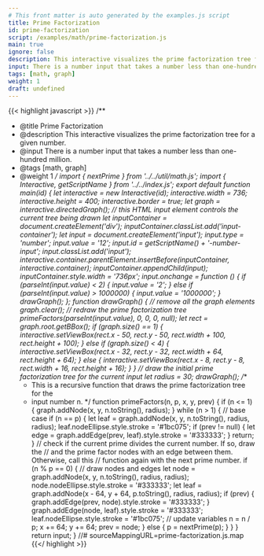 ```yaml
---
# This front matter is auto generated by the examples.js script
title: Prime Factorization
id: prime-factorization
script: /examples/math/prime-factorization.js
main: true
ignore: false
description: This interactive visualizes the prime factorization tree for a given number.
input: There is a number input that takes a number less than one-hundred million.
tags: [math, graph]
weight: 1
draft: undefined
---
```


{{< highlight javascript >}}
/**
* @title Prime Factorization
* @description This interactive visualizes the prime factorization tree for a given number.
* @input There is a number input that takes a number less than one-hundred million.
* @tags [math, graph]
* @weight 1
*/
import { nextPrime } from '../../util/math.js';
import { Interactive, getScriptName } from '../../index.js';
export default function main(id) {
    let interactive = new Interactive(id);
    interactive.width = 736;
    interactive.height = 400;
    interactive.border = true;
    let graph = interactive.directedGraph();
    // this HTML input element controls the current tree being drawn
    let inputContainer = document.createElement('div');
    inputContainer.classList.add('input-container');
    let input = document.createElement('input');
    input.type = 'number';
    input.value = '12';
    input.id = getScriptName() + '-number-input';
    input.classList.add('input');
    interactive.container.parentElement.insertBefore(inputContainer, interactive.container);
    inputContainer.appendChild(input);
    inputContainer.style.width = '736px';
    input.onchange = function () {
        if (parseInt(input.value) < 2) {
            input.value = '2';
        }
        else if (parseInt(input.value) > 1000000) {
            input.value = '1000000';
        }
        drawGraph();
    };
    function drawGraph() {
        // remove all the graph elements
        graph.clear();
        // redraw the prime factorization tree
        primeFactors(parseInt(input.value), 0, 0, 0, null);
        let rect = graph.root.getBBox();
        if (graph.size() == 1) {
            interactive.setViewBox(rect.x - 50, rect.y - 50, rect.width + 100, rect.height + 100);
        }
        else if (graph.size() < 4) {
            interactive.setViewBox(rect.x - 32, rect.y - 32, rect.width + 64, rect.height + 64);
        }
        else {
            interactive.setViewBox(rect.x - 8, rect.y - 8, rect.width + 16, rect.height + 16);
        }
    }
    // draw the initial prime factorization tree for the current input
    let radius = 30;
    drawGraph();
    /**
    * This is a recursive function that draws the prime factorization tree for the
    * input number n.
    */
    function primeFactors(n, p, x, y, prev) {
        if (n <= 1) {
            graph.addNode(x, y, n.toString(), radius);
        }
        while (n > 1) {
            // base case
            if (n == p) {
                let leaf = graph.addNode(x, y, n.toString(), radius, radius);
                leaf.nodeEllipse.style.stroke = '#1bc075';
                if (prev != null) {
                    let edge = graph.addEdge(prev, leaf).style.stroke = '#333333';
                }
                return;
            }
            // check if the current prime divides the current number. If so, draw the
            // and the prime factor nodes with an edge between them. Otherwise, call this
            // function again with the next prime number.
            if (n % p == 0) {
                // draw nodes and edges
                let node = graph.addNode(x, y, n.toString(), radius, radius);
                node.nodeEllipse.style.stroke = '#333333';
                let leaf = graph.addNode(x - 64, y + 64, p.toString(), radius, radius);
                if (prev) {
                    graph.addEdge(prev, node).style.stroke = '#333333';
                }
                graph.addEdge(node, leaf).style.stroke = '#333333';
                leaf.nodeEllipse.style.stroke = '#1bc075';
                // update variables
                n = n / p;
                x += 64;
                y += 64;
                prev = node;
            }
            else {
                p = nextPrime(p);
            }
        }
    }
    return input;
}
//# sourceMappingURL=prime-factorization.js.map
{{</ highlight >}}
